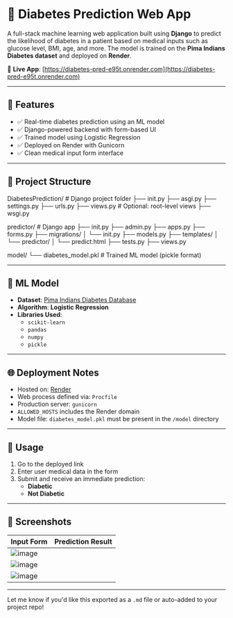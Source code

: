 # 🧠 Diabetes Prediction Web App

A full-stack machine learning web application built using **Django** to predict the likelihood of diabetes in a patient based on medical inputs such as glucose level, BMI, age, and more. The model is trained on the **Pima Indians Diabetes dataset** and deployed on **Render**.

🔗 **Live App**: [https://diabetes-pred-e95t.onrender.com](https://diabetes-pred-e95t.onrender.com)

---

## 🚀 Features

- ✅ Real-time diabetes prediction using an ML model
- ✅ Django-powered backend with form-based UI
- ✅ Trained model using Logistic Regression
- ✅ Deployed on Render with Gunicorn
- ✅ Clean medical input form interface

---

## 📁 Project Structure

DiabetesPrediction/ # Django project folder
├── init.py
├── asgi.py
├── settings.py
├── urls.py
├── views.py # Optional: root-level views
├── wsgi.py

predictor/ # Django app
├── init.py
├── admin.py
├── apps.py
├── forms.py
├── migrations/
│ └── init.py
├── models.py
├── templates/
│ └── predictor/
│ └── predict.html
├── tests.py
├── views.py

model/
└── diabetes_model.pkl # Trained ML model (pickle format)


---

## 🧠 ML Model

- **Dataset**: [Pima Indians Diabetes Database](https://www.kaggle.com/datasets/uciml/pima-indians-diabetes-database)
- **Algorithm**: **Logistic Regression**
- **Libraries Used**:
  - `scikit-learn`
  - `pandas`
  - `numpy`
  - `pickle`

---

## 🌐 Deployment Notes

- Hosted on: [Render](https://render.com)
- Web process defined via: `Procfile`
- Production server: `gunicorn`
- `ALLOWED_HOSTS` includes the Render domain
- Model file: `diabetes_model.pkl` must be present in the `/model` directory

---

## 🧪 Usage

1. Go to the deployed link
2. Enter user medical data in the form
3. Submit and receive an immediate prediction:
   - **Diabetic**
   - **Not Diabetic**

---

## 📸 Screenshots

| Input Form | Prediction Result |
|------------|-------------------|
| ![image](https://github.com/user-attachments/assets/5cf8b337-a56d-4d45-96ad-9fc553ba5a4c)
 | ![image](https://github.com/user-attachments/assets/c5fbe897-fd0b-44ae-b2d8-0361fde9c24e)
 | ![image](https://github.com/user-attachments/assets/d03e9715-4c81-4154-b6f8-d17e1abd813d)




---

Let me know if you'd like this exported as a `.md` file or auto-added to your project repo!


